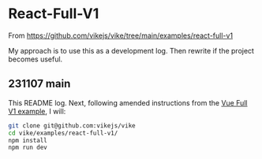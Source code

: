 # React-Full-V1

From https://github.com/vikejs/vike/tree/main/examples/react-full-v1

My approach is to use this as a development log. Then rewrite if the project becomes useful.

## 231107 main

This README log.
Next, following amended instructions from the [Vue Full V1 example](https://github.com/vikejs/vike/blob/main/examples/vue-full-v1/readme.md), I will:

```bash
git clone git@github.com:vikejs/vike
cd vike/examples/react-full-v1/
npm install
npm run dev
```
